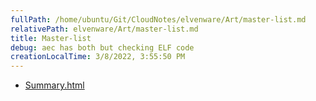 ```yaml
---
fullPath: /home/ubuntu/Git/CloudNotes/elvenware/Art/master-list.md
relativePath: elvenware/Art/master-list.md
title: Master-list
debug: aec has both but checking ELF code
creationLocalTime: 3/8/2022, 3:55:50 PM
---
```


<!-- toc -->
<!-- tocstop -->

* [Summary.html](Summary.html)